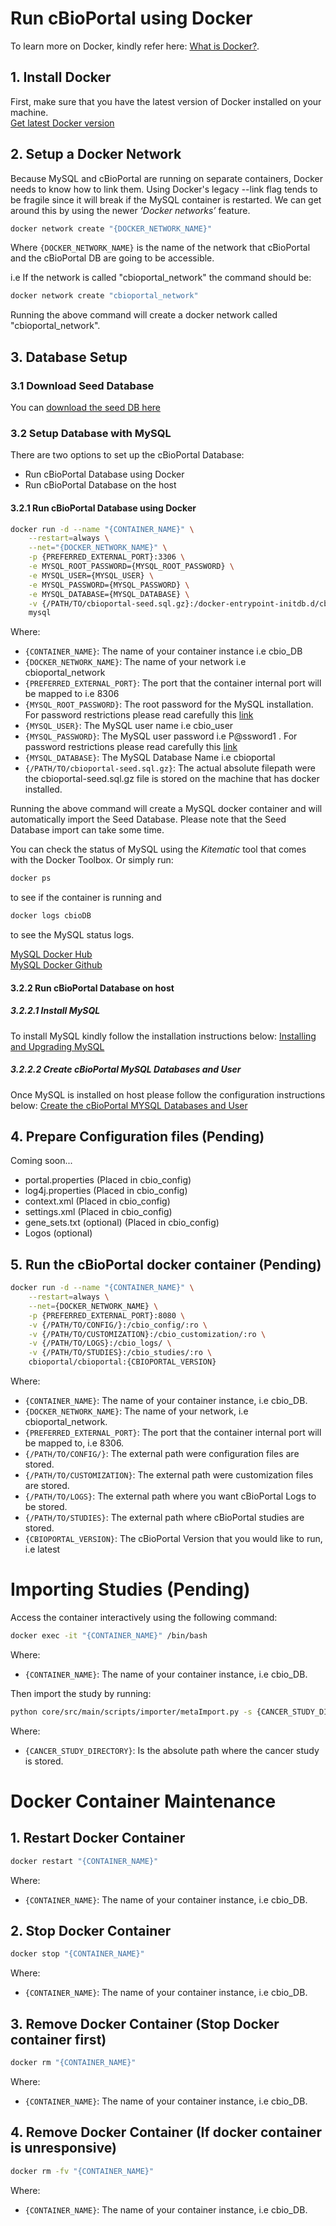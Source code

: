 # Run cBioPortal using Docker

To learn more on Docker, kindly refer here: [What is Docker?](https://www.docker.com/what-docker).

## 1. Install Docker

First, make sure that you have the latest version of Docker installed on your machine.    
[Get latest Docker version](https://www.docker.com/products/docker)

## 2. Setup a Docker Network

Because MySQL and cBioPortal are running on separate containers, Docker needs to know how to link them. Using Docker's legacy --link flag tends to be fragile since it will break if the MySQL container is restarted. We can get around this by using the newer *‘Docker networks’* feature.

```bash
docker network create "{DOCKER_NETWORK_NAME}"
```
Where `{DOCKER_NETWORK_NAME}` is the name of the network that cBioPortal and the cBioPortal DB are going to be accessible.

i.e If the network is called "cbioportal_network" the command should be:

```bash
docker network create "cbioportal_network"
```

Running the above command will create a docker network called "cbioportal_network".

## 3. Database Setup

### 3.1 Download Seed Database

You can [download the seed DB here](Downloads.md#seed-database)

### 3.2 Setup Database with MySQL

There are two options to set up the cBioPortal Database:
- Run cBioPortal Database using Docker
- Run cBioPortal Database on the host

#### 3.2.1 Run cBioPortal Database using Docker

```bash
docker run -d --name "{CONTAINER_NAME}" \
    --restart=always \
    --net="{DOCKER_NETWORK_NAME}" \
    -p {PREFERRED_EXTERNAL_PORT}:3306 \
    -e MYSQL_ROOT_PASSWORD={MYSQL_ROOT_PASSWORD} \
    -e MYSQL_USER={MYSQL_USER} \
    -e MYSQL_PASSWORD={MYSQL_PASSWORD} \
    -e MYSQL_DATABASE={MYSQL_DATABASE} \
    -v {/PATH/TO/cbioportal-seed.sql.gz}:/docker-entrypoint-initdb.d/cbioportal-seed.sql.gz:ro \
    mysql
```

Where:
- `{CONTAINER_NAME}`: The name of your container instance i.e cbio_DB
- `{DOCKER_NETWORK_NAME}`: The name of your network i.e cbioportal_network
- `{PREFERRED_EXTERNAL_PORT}`: The port that the container internal port will be mapped to i.e 8306
- `{MYSQL_ROOT_PASSWORD}`: The root password for the MySQL installation. For password restrictions please read carefully this [link](http://dev.mysql.com/doc/refman/5.7/en/user-names.html)
- `{MYSQL_USER}`: The MySQL user name i.e cbio_user
- `{MYSQL_PASSWORD}`: The MySQL user password i.e P@ssword1 . For password restrictions please read carefully this [link](http://dev.mysql.com/doc/refman/5.7/en/user-names.html)
- `{MYSQL_DATABASE}`: The MySQL Database Name i.e cbioportal
- `{/PATH/TO/cbioportal-seed.sql.gz}`: The actual absolute filepath were the cbioportal-seed.sql.gz file is stored on the machine that has docker installed.

Running the above command will create a MySQL docker container and will automatically import the Seed Database.
Please note that the Seed Database import can take some time.

You can check the status of MySQL using the _Kitematic_ tool that comes with the Docker Toolbox. Or simply run:

```bash
docker ps
```

to see if the container is running and

```bash
docker logs cbioDB
```

to see the MySQL status logs.

[MySQL Docker Hub](https://hub.docker.com/_/mysql/)    
[MySQL Docker Github](https://github.com/docker-library/docs/tree/master/mysql)

#### 3.2.2 Run cBioPortal Database on host

##### 3.2.2.1 Install MySQL

To install MySQL kindly follow the installation instructions below:
[Installing and Upgrading MySQL](http://dev.mysql.com/doc/refman/5.7/en/installing.html)

##### 3.2.2.2 Create cBioPortal MySQL Databases and User

Once MySQL is installed on host please follow the configuration instructions below:
[Create the cBioPortal MYSQL Databases and User](https://github.com/cBioPortal/cbioportal/blob/master/docs/Pre-Build-Steps.md#create-the-cbioportal-mysql-databases-and-user)

## 4. Prepare Configuration files (Pending)

Coming soon...
- portal.properties (Placed in cbio_config)
- log4j.properties (Placed in cbio_config)
- context.xml (Placed in cbio_config)
- settings.xml (Placed in cbio_config)
- gene_sets.txt (optional) (Placed in cbio_config)
- Logos (optional)

## 5. Run the cBioPortal docker container (Pending)

```bash
docker run -d --name "{CONTAINER_NAME}" \
    --restart=always \
    --net={DOCKER_NETWORK_NAME} \
    -p {PREFERRED_EXTERNAL_PORT}:8080 \
    -v {/PATH/TO/CONFIG/}:/cbio_config/:ro \
    -v {/PATH/TO/CUSTOMIZATION}:/cbio_customization/:ro \
    -v {/PATH/TO/LOGS}:/cbio_logs/ \
    -v {/PATH/TO/STUDIES}:/cbio_studies/:ro \
    cbioportal/cbioportal:{CBIOPORTAL_VERSION}
```

Where:
- `{CONTAINER_NAME}`: The name of your container instance, i.e cbio_DB.
- `{DOCKER_NETWORK_NAME}`: The name of your network, i.e cbioportal_network.
- `{PREFERRED_EXTERNAL_PORT}`: The port that the container internal port will be mapped to, i.e 8306.
- `{/PATH/TO/CONFIG/}`: The external path were configuration files are stored.
- `{/PATH/TO/CUSTOMIZATION}`: The external path were customization files are stored.
- `{/PATH/TO/LOGS}`: The external path where you want cBioPortal Logs to be stored.
- `{/PATH/TO/STUDIES}`: The external path where cBioPortal studies are stored.
- `{CBIOPORTAL_VERSION}`: The cBioPortal Version that you would like to run, i.e latest

# Importing Studies (Pending)

Access the container interactively using the following command:

```bash
docker exec -it "{CONTAINER_NAME}" /bin/bash
```

Where:
- `{CONTAINER_NAME}`: The name of your container instance, i.e cbio_DB.

Then import the study by running:

```bash
python core/src/main/scripts/importer/metaImport.py -s {CANCER_STUDY_DIRECTORY} -u "http://localhost:8080/cbioportal" -jar core/target/core-1.3.0-SNAPSHOT.jar -o
```

Where:
- `{CANCER_STUDY_DIRECTORY}`: Is the absolute path where the cancer study is stored.

# Docker Container Maintenance

## 1. Restart Docker Container

```bash
docker restart "{CONTAINER_NAME}"
```

Where:
- `{CONTAINER_NAME}`: The name of your container instance, i.e cbio_DB.

## 2. Stop Docker Container

```bash
docker stop "{CONTAINER_NAME}"
```

Where:
- `{CONTAINER_NAME}`: The name of your container instance, i.e cbio_DB.

## 3. Remove Docker Container (Stop Docker container first)

```bash
docker rm "{CONTAINER_NAME}"
```
Where:
- `{CONTAINER_NAME}`: The name of your container instance, i.e cbio_DB.

## 4. Remove Docker Container (If docker container is unresponsive)

```bash
docker rm -fv "{CONTAINER_NAME}"
```

Where:
- `{CONTAINER_NAME}`: The name of your container instance, i.e cbio_DB.